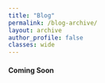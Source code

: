 ```yaml
---
title: "Blog"
permalink: /blog-archive/
layout: archive
author_profile: false
classes: wide
---
```


#### Coming Soon
